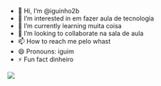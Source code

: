 - 👋 Hi, I’m @iguinho2b
- 👀 I’m interested in em fazer aula de tecnologia
- 🌱 I’m currently learning muita coisa
- 💞️ I’m looking to collaborate na sala de aula
- 📫 How to reach me pelo whast
- 😄 Pronouns: iguim
- ⚡ Fun fact dinheiro
  
  

<!---
iguinho2b/iguinho2b is a ✨ special ✨ repository because its `README.md` (this file) appears on your GitHub profile.
You can click the Preview link to take a look at your changes.
--->
![](https://media1.tenor.com/m/FaOkynsMn34AAAAC/money-donald-duck.gif)
